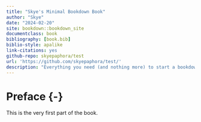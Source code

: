 ```yaml
--- 
title: "Skye's Minimal Bookdown Book"
author: "Skye"
date: "2024-02-20"
site: bookdown::bookdown_site
documentclass: book
bibliography: [book.bib]
biblio-style: apalike
link-citations: yes
github-repo: skyepaphora/test
url: 'https://github.com/skyepaphora/test/'
description: "Everything you need (and nothing more) to start a bookdown book."
---
```


# Preface {-}

This is the very first part of the book.
